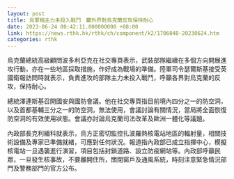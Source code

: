 ```yaml
---
layout: post
title: 烏軍稱主力未投入戰鬥　籲外界對烏克蘭反攻保持耐心
date: 2023-06-24 00:42:11.000000000 +08:00
link: https://news.rthk.hk/rthk/ch/component/k2/1706048-20230624.htm
categories: rthk
---
```


烏克蘭總統高級顧問波多利亞克在社交專頁表示，武裝部隊繼續在多個方向開展進攻行動，亦在一些地區採取措施，作好成為戰場的準備。陸軍司令瑟爾斯基接受英國衛報訪問時就表示，負責進攻的部隊主力未投入戰鬥，呼籲各界對烏克蘭的反攻，保持耐心。

總統澤連斯基召開國安與國防會議。他在社交專頁指目前境內四分之一的防空洞，以及首都基輔三分之一的防空洞，無法使用，會議討論有關情況，當局將全面恢復防空洞的有效使用狀態。會議亦討論烏克蘭司法改革及歐洲一體化等議題。

內政部長克利緬科就表示，烏方正密切監控扎波羅熱核電站地區的輻射量，相關技術設備及專家已準備就緒，可應對任何狀況。報道指內政部已成立指揮中心，模擬核電站一旦遇襲進行演習，項目包括封鎖道路、設立防疫網站等。內政部呼籲民眾，一旦發生核事故，不要離開住所，關閉窗戶及通風系統，時刻注意緊急情況部門及警務部門的官方公布。
